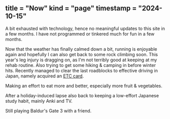 title = "Now"
kind = "page"
timestamp = "2024-10-15"
---

A bit exhausted with technology, hence no meaningful updates to this site in a
few months. I have not programmed or tinkered much for fun in a few months.

Now that the weather has finally calmed down a bit, running is enjoyable again
and hopefully I can also get back to some rock climbing soon. This year's leg
injury is dragging on, as I'm not terribly good at keeping at my rehab routine.
Also trying to get some hiking & camping in before winter hits. Recently managed
to clear the last roadblocks to effective driving in Japan, namely acquired an
[ETC card][etc].

Making an effort to eat more and better, especially more fruit & vegetables.

After a holiday-induced lapse also back to keeping a low-effort Japanese study
habit, mainly Anki and TV.

Still playing Baldur's Gate 3 with a friend.

[etc]: https://www.jb-honshi.co.jp/english/customer_index/etc/shikumi/
